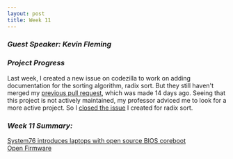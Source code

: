```yaml
---
layout: post
title: Week 11
---
```

### **_Guest Speaker: Kevin Fleming_**  
### **_Project Progress_**    
Last week, I created a new issue on codezilla to work on adding documentation for the sorting algorithm, radix sort. But they still haven't merged my [previous pull request](https://github.com/Asiatik/codezilla/pull/465), which was made 14 days ago. Seeing that this project is not actively maintained, my professor adviced me to look for a more active project. So I [closed the issue](https://github.com/Asiatik/codezilla/issues/466) I created for radix sort.  
### **_Week 11 Summary:_**  
[System76 introduces laptops with open source BIOS coreboot](https://opensource.com/article/19/11/coreboot-system76-laptops?utm_campaign=intrel)  
[Open Firmware](https://cacm.acm.org/magazines/2019/10/239673-open-source-firmware/fulltext)  
<!--
Write about the visit by Kevin Fleming. What did you learn? Contrast what he had to say about Bloomberg LP's involvement with what Bill Reyner described about FactSet's involvement.  
Our third guest speaker was Kevin Fleming from Bloomberg. He talked about
Continue to chronicle your progress on the issue(s) you are working on.
-->
